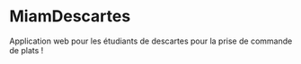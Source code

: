 # MiamDescartes
Application web pour les étudiants de descartes pour la prise de commande de plats !
